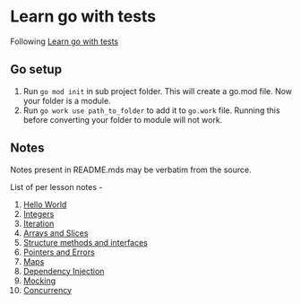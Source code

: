 # Learn go with tests

Following [Learn go with tests](https://github.com/quii/learn-go-with-tests)

## Go setup

1. Run `go mod init` in sub project folder. This will create a go.mod file. Now your folder is a module.
2. Run `go work use path_to_folder` to add it to `go.work` file. Running this before converting your folder to module will not work.

## Notes

Notes present in README.mds may be verbatim from the source.

List of per lesson notes -

1. [Hello World](./1_hello_world/README.md)
2. [Integers](./2_integers/README.md)
3. [Iteration](./3_iteration/README.md)
4. [Arrays and Slices](./4_arrays_and_slices/README.md)
5. [Structure methods and interfaces](./5_structures_methods_and_interfaces/README.md)
6. [Pointers and Errors](./6_pointers_and_errors/README.md)
7. [Maps](./7_maps/README.md)
8. [Dependency Injection](./8_dependency_injection/README.md)
9. [Mocking](./9_mocking/README.md)
10. [Concurrency](./10_concurrency/README.md)
